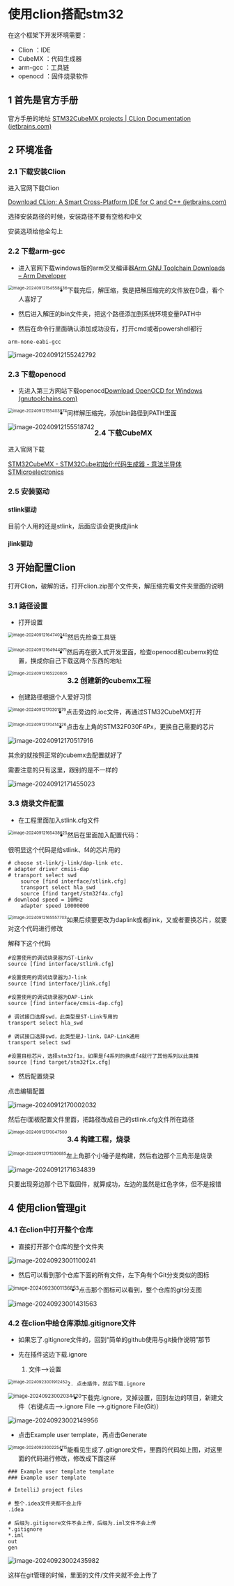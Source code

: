 # 使用clion搭配stm32

在这个框架下开发环境需要：

* Clion ：IDE
* CubeMX ：代码生成器
* arm-gcc ：工具链
* openocd ：固件烧录软件

## 1 首先是官方手册

官方手册的地址 [STM32CubeMX projects | CLion Documentation (jetbrains.com)](https://www.jetbrains.com/help/clion/embedded-development.html)

## 2 环境准备

### 2.1 下载安装Clion

进入官网下载Clion

[Download CLion: A Smart Cross-Platform IDE for C and C++ (jetbrains.com)](https://www.jetbrains.com/clion/download/#section=windows)

选择安装路径的时候，安装路径不要有空格和中文

安装选项给他全勾上

### 2.2 下载arm-gcc

* 进入官网下载windows版的arm交叉编译器[Arm GNU Toolchain Downloads – Arm Developer](https://developer.arm.com/downloads/-/arm-gnu-toolchain-downloads)

<img src="assets/image-20240912154558436.png" alt="image-20240912154558436" style="zoom:67%;float:left" />

* 下载完后，解压缩，我是把解压缩完的文件放在D盘，看个人喜好了

* 然后进入解压的bin文件夹，把这个路径添加到系统环境变量PATH中

* 然后在命令行里面确认添加成功没有，打开cmd或者powershell都行

```
arm-none-eabi-gcc
```

![image-20240912155242792](assets/image-20240912155242792.png)

### 2.3 下载openocd

* 先进入第三方网站下载openocd[Download OpenOCD for Windows (gnutoolchains.com)](https://gnutoolchains.com/arm-eabi/openocd/)

<img src="assets/image-20240912155403874.png" alt="image-20240912155403874" style="zoom:67%;float:left" />

* 同样解压缩完，添加bin路径到PATH里面

<img src="assets/image-20240912155518742.png" alt="image-20240912155518742" style="zoom:100%;float:left" />

### 2.4 下载CubeMX

进入官网下载

[STM32CubeMX - STM32Cube初始化代码生成器 - 意法半导体STMicroelectronics](https://www.st.com.cn/zh/development-tools/stm32cubemx.html)

### 2.5 安装驱动

#### stlink驱动

目前个人用的还是stlink，后面应该会更换成jlink

#### jlink驱动

## 3 开始配置Clion

打开Clion，破解的话，打开clion.zip那个文件夹，解压缩完看文件夹里面的说明

### 3.1 路径设置

* 打开设置

<img src="assets/image-20240912164740340.png" alt="image-20240912164740340" style="zoom:67%;float:left" />

* 然后先检查工具链

<img src="assets/image-20240912164944971.png" alt="image-20240912164944971" style="zoom:67%;float:left" />

* 然后再在嵌入式开发里面，检查openocd和cubemx的位置，换成你自己下载这两个东西的地址

<img src="assets/image-20240912165220805.png" alt="image-20240912165220805" style="zoom:67%;float:left" />

### 3.2 创建新的cubemx工程

* 创建路径根据个人爱好习惯

<img src="assets/image-20240912170301879.png" alt="image-20240912170301879" style="zoom:67%;float:left" />

* 点击旁边的.ioc文件，再通过STM32CubeMX打开

<img src="assets/image-20240912170414326.png" alt="image-20240912170414326" style="zoom:67%;float:left" />

* 点击左上角的STM32F030F4Px，更换自己需要的芯片

![image-20240912170517916](assets/image-20240912170517916.png)

其余的就按照正常的cubemx去配置就好了

需要注意的只有这里，跟别的是不一样的

![image-20240912171455023](assets/image-20240912171455023.png)

### 3.3 烧录文件配置

* 在工程里面加入stlink.cfg文件

<img src="assets/image-20240912165438625.png" alt="image-20240912165438625" style="zoom:67%;float:left" />

* 然后在里面加入配置代码：

很明显这个代码是给stlink、f4的芯片用的

```
# choose st-link/j-link/dap-link etc.
# adapter driver cmsis-dap
# transport select swd
    source [find interface/stlink.cfg]
    transport select hla_swd
    source [find target/stm32f4x.cfg]
# download speed = 10MHz
    adapter speed 10000000
```

<img src="assets/image-20240912165557703.png" alt="image-20240912165557703" style="zoom:67%;float:left" />

如果后续要更改为daplink或者jlink，又或者要换芯片，就要对这个代码进行修改

解释下这个代码

```
#设置使用的调试烧录器为ST-Linkv
source [find interface/stlink.cfg]

#设置使用的调试烧录器为J-link
source [find interface/jlink.cfg]

#设置使用的调试烧录器为DAP-Link
source [find interface/cmsis-dap.cfg]

# 调试接口选择swd，此类型是ST-Link专用的
transport select hla_swd

# 调试接口选择swd，此类型是J-link，DAP-Link通用
transport select swd

#设置目标芯片，选择stm32f1x，如果是f4系列的换成f4就行了其他系列以此类推
source [find target/stm32f1x.cfg]
```

* 然后配置烧录

点击编辑配置

![image-20240912170002032](assets/image-20240912170002032.png)

然后在i面板配置文件里面，把路径改成自己的stlink.cfg文件所在路径

<img src="assets/image-20240912170047500.png" alt="image-20240912170047500" style="zoom:67%;float:left" />

### 3.4 构建工程，烧录

<img src="assets/image-20240912171530685.png" alt="image-20240912171530685" style="zoom:67%;float:left" />

左上角那个小锤子是构建，然后右边那个三角形是烧录

![image-20240912171634839](assets/image-20240912171634839.png)

只要出现旁边那个已下载固件，就算成功，左边的虽然是红色字体，但不是报错

## 4 使用clion管理git

### 4.1 在clion中打开整个仓库

* 直接打开那个仓库的整个文件夹

![image-20240923001100241](assets/image-20240923001100241.png)

* 然后可以看到那个仓库下面的所有文件，左下角有个Git分支类似的图标

<img src="assets/image-20240923001136853.png" alt="image-20240923001136853" style="zoom:80%;float:left" />

* 点击那个图标可以看到，整个仓库的git分支图

![image-20240923001431563](assets/image-20240923001431563.png)

### 4.2 在clion中给仓库添加.gitignore文件

* 如果忘了.gitignore文件的，回到“简单的github使用与git操作说明”那节

* 先在插件这边下载.ignore
  1. 文件——>设置

<img src="assets/image-20240923001912452.png" alt="image-20240923001912452" style="zoom:67%;float:left" />

	2. 点击插件，然后下载.ignore

<img src="assets/image-20240923002034420.png" alt="image-20240923002034420" style="zoom:80%;float:left" />

* 下载完.ignore，叉掉设置，回到左边的项目，新建文件（右键点击——>.ignore File ——>.gitignore File(Git)）

![image-20240923002149956](assets/image-20240923002149956.png)

* 点击Example user template，再点击Generate

<img src="assets/image-20240923002254115.png" alt="image-20240923002254115" style="zoom:67%;float:left" />

* 能看见生成了.gitignore文件，里面的代码如上图，对这里面的代码进行修改，修改成下面这样

```
### Example user template template
### Example user template

# IntelliJ project files

# 整个.idea文件夹都不会上传
.idea

# 后缀为.gitignore文件不会上传，后缀为.iml文件不会上传
*.gitignore
*.iml
out
gen
```

![image-20240923002435982](assets/image-20240923002435982.png)

这样在git管理的时候，里面的文件/文件夹就不会上传了
